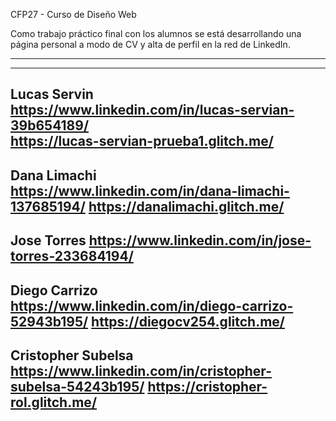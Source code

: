 CFP27 - Curso de Diseño Web

Como trabajo práctico final con los alumnos se está desarrollando una página personal a modo de CV y alta de perfil en la red de  LinkedIn.


---------------------------------------------------------------------------------------------------------
---------------------------------------------------------------------------------------------------------
Lucas Servin
  https://www.linkedin.com/in/lucas-servian-39b654189/ 	    
  https://lucas-servian-prueba1.glitch.me/
---------------------------------------------------------------------------------------------------------
Dana Limachi
  https://www.linkedin.com/in/dana-limachi-137685194/	        https://danalimachi.glitch.me/
---------------------------------------------------------------------------------------------------------
Jose Torres
  https://www.linkedin.com/in/jose-torres-233684194/	        
---------------------------------------------------------------------------------------------------------
Diego Carrizo
  https://www.linkedin.com/in/diego-carrizo-52943b195/	        https://diegocv254.glitch.me/
---------------------------------------------------------------------------------------------------------
Cristopher Subelsa
  https://www.linkedin.com/in/cristopher-subelsa-54243b195/	  https://cristopher-rol.glitch.me/
---------------------------------------------------------------------------------------------------------

